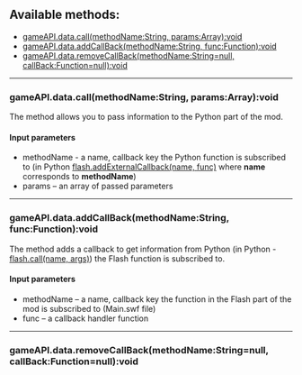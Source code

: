 ## Available methods:

- [gameAPI.data.call(methodName:String, params:Array):void](#gameAPIdatacallmethodNameString-paramsArrayvoid)
- [gameAPI.data.addCallBack(methodName:String, func:Function):void](#gameAPIdataaddCallBackmethodNameString-funcFunctionvoid)
- [gameAPI.data.removeCallBack(methodName:String=null, callBack:Function=null):void](#gameAPIdataremoveCallBackmethodNameStringnull-callBackFunctionnullvoid)

---

### gameAPI.data.call(methodName:String, params:Array):void
The method allows you to pass information to the Python part of the mod.

#### Input parameters
- methodName - a name, callback key the Python function is subscribed to (in Python [flash.addExternalCallback(name, func)](../PythonAPI/flash.md/#addExternalCallbackname-func) where **name** corresponds to **methodName**)
- params – an array of passed parameters

---

### gameAPI.data.addCallBack(methodName:String, func:Function):void
The method adds a callback to get information from Python (in Python - [flash.call(name, args)](../PythonAPI/flash.md/##callname-args)) the Flash function is subscribed to.

#### Input parameters
- methodName – a name, callback key the function in the Flash part of the mod is subscribed to (Main.swf file)
- func – a callback handler function

---

### gameAPI.data.removeCallBack(methodName:String=null, callBack:Function=null):void
